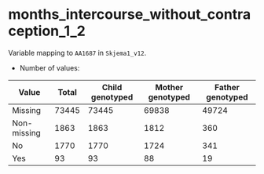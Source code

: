 # months_intercourse_without_contraception_1_2
Variable mapping to `AA1687` in `Skjema1_v12`.
- Number of values:

| Value | Total | Child genotyped | Mother genotyped | Father genotyped |
| ----- | ----- | --------------- | ---------------- | ---------------- |
| Missing | 73445 | 73445 | 69838 | 49724 |
| Non-missing | 1863 | 1863 | 1812 | 360 |
| No | 1770 | 1770 | 1724 |341 |
| Yes | 93 | 93 | 88 |19 |



